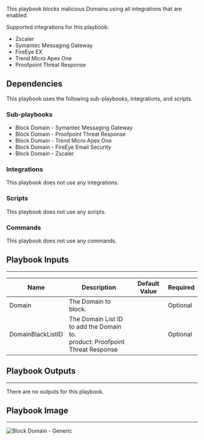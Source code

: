 This playbook blocks malicious Domains using all integrations that are enabled.

Supported integrations for this playbook:
* Zscaler
* Symantec Messaging Gateway
* FireEye EX
* Trend Micro Apex One
* Proofpoint Threat Response

## Dependencies
This playbook uses the following sub-playbooks, integrations, and scripts.

### Sub-playbooks
* Block Domain - Symantec Messaging Gateway 
* Block Domain - Proofpoint Threat Response
* Block Domain - Trend Micro Apex One
* Block Domain - FireEye Email Security
* Block Domain - Zscaler

### Integrations
This playbook does not use any integrations.

### Scripts
This playbook does not use any scripts.

### Commands
This playbook does not use any commands.

## Playbook Inputs
---

| **Name** | **Description** | **Default Value** | **Required** |
| --- | --- | --- | --- |
| Domain | The Domain to block. |  | Optional |
| DomainBlackListID | The Domain List ID to add the Domain to.<br/>product: Proofpoint Threat Response |  | Optional |

## Playbook Outputs
---
There are no outputs for this playbook.

## Playbook Image
---
![Block Domain - Generic](https://raw.githubusercontent.com/cvescan/cvescan/1e47fd21eeafbbfe06e6261f0eaaa00d88f78756/Packs/CommonPlaybooks/doc_files/Block_Domain_-_Generic.png)